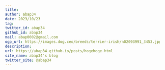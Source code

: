 ```yaml
---
title: 
author: abap34
date: 2023/10/23
tag: 
twitter_id: abap34
github_id: abap34
mail: abap0002@gmail.com
ogp_url: https://images.dog.ceo/breeds/terrier-irish/n02093991_3453.jpg
description: 
url: https://abap34.github.io/posts/hogehoge.html
site_name: abap34's blog
twitter_site: @abap34
---
```

